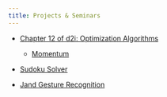 ```yaml
---
title: Projects & Seminars
---
```


* [Chapter 12 of d2i: Optimization Algorithms](https://www.d2l.ai/chapter_optimization/)
  - [Momentum](https://distill.pub/2017/momentum/)

* [Sudoku Solver](https://www.kaggle.com/datasets/bryanpark/sudoku/code)

* [Jand Gesture Recognition](https://techvidvan.com/tutorials/hand-gesture-recognition-tensorflow-opencv/)

